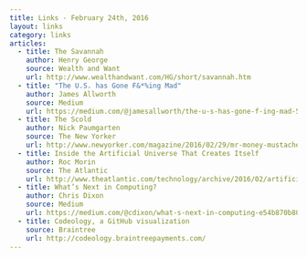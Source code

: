 ```yaml
---
title: Links - February 24th, 2016
layout: links
category: links
articles:
  - title: The Savannah
    author: Henry George
    source: Wealth and Want
    url: http://www.wealthandwant.com/HG/short/savannah.htm
  - title: "The U.S. has Gone F&*%ing Mad"
    author: James Allworth
    source: Medium
    url: https://medium.com/@jamesallworth/the-u-s-has-gone-f-ing-mad-52e525f76447#.aoykdfhzw
  - title: The Scold
    author: Nick Paumgarten
    source: The New Yorker
    url: http://www.newyorker.com/magazine/2016/02/29/mr-money-mustache-the-frugal-guru
  - title: Inside the Artificial Universe That Creates Itself
    author: Roc Morin
    source: The Atlantic
    url: http://www.theatlantic.com/technology/archive/2016/02/artificial-universe-no-mans-sky/463308/
  - title: What’s Next in Computing?
    author: Chris Dixon
    source: Medium
    url: https://medium.com/@cdixon/what-s-next-in-computing-e54b870b80cc#.7z9equ4m5
  - title: Codeology, a GitHub visualization
    source: Braintree
    url: http://codeology.braintreepayments.com/
---
```

